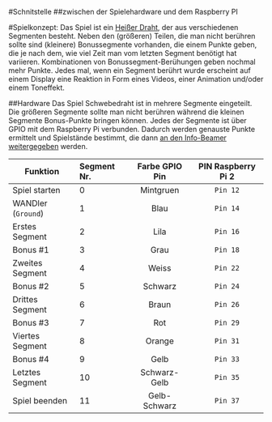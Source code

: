 #Schnitstelle
##zwischen der Spielehardware und dem Raspberry PI

#Spielkonzept:
Das Spiel ist ein [Heißer Draht](https://de.wikipedia.org/wiki/Hei%C3%9Fer_Draht_(Spiel) "Wikipedia"), der aus verschiedenen Segmenten besteht.
Neben den (größeren) Teilen, die man nicht berühren sollte sind (kleinere) Bonussegmente vorhanden, die einem Punkte geben, die je nach dem, wie viel Zeit man vom letzten Segment benötigt hat variieren. Kombinationen von Bonussegment-Berühungen geben nochmal mehr Punkte.
Jedes mal, wenn ein Segment berührt wurde erscheint auf einem Display eine Reaktion in Form eines Videos, einer Animation und/oder einem Toneffekt.

##Hardware
Das Spiel Schwebedraht ist in mehrere Segmente eingeteilt. Die größeren Segmente sollte man nicht berühren während die kleinen Segmente Bonus-Punkte bringen können.
Jedes der Segmente ist über GPIO mit dem Raspberry Pi verbunden. Dadurch werden genauste Punkte ermittelt und Spielstände bestimmt, die dann [an den Info-Beamer weitergegeben](https://github.com/see-base/schwebedraht/blob/master/medien/Readme.md "medien/Readme.md") werden.

| Funktion       | Segment Nr. | Farbe GPIO Pin | PIN Raspberry Pi **2** |
| ---------------|:------------| :------------: | :-------:|
| Spiel starten  | 0           | Mintgruen      | `Pin 12` |
| WANDler (`Ground`)| 1        | Blau           | `Pin 14` |
| Erstes Segment | 2           | Lila           | `Pin 16` |
| Bonus #1       | 3           | Grau           | `Pin 18` |
| Zweites Segment| 4           | Weiss          | `Pin 22` |
| Bonus #2       | 5           | Schwarz        | `Pin 24` |
| Drittes Segment| 6           | Braun          | `Pin 26` |
| Bonus #3       | 7           | Rot            | `Pin 29` |
| Viertes Segment| 8           | Orange         | `Pin 31` |
| Bonus #4       | 9           | Gelb           | `Pin 33` |
| Letztes Segment| 10          | Schwarz-Gelb   | `Pin 35` |
| Spiel beenden  | 11          | Gelb-Schwarz   | `Pin 37` |
